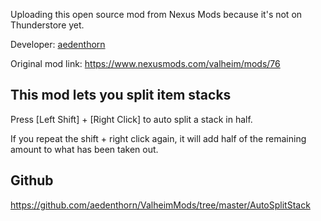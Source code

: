 Uploading this open source mod from Nexus Mods because it's not on Thunderstore yet.

Developer: [aedenthorn](https://www.nexusmods.com/valheim/users/18901754)

Original mod link: https://www.nexusmods.com/valheim/mods/76

## This mod lets you split item stacks

Press [Left Shift] + [Right Click] to auto split a stack in half.

If you repeat the shift + right click again, it will add half of the remaining amount to what has been taken out.    

## **Github**
https://github.com/aedenthorn/ValheimMods/tree/master/AutoSplitStack